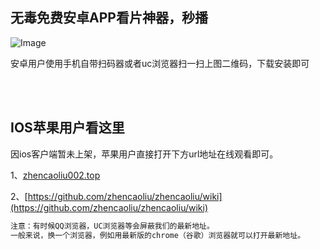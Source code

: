 ## 无毒免费安卓APP看片神器，秒播

![Image](https://i.loli.net/2019/10/12/UM2LVpHFvg41KkS.png)

安卓用户使用手机自带扫码器或者uc浏览器扫一扫上图二维码，下载安装即可

<br>
&ensp;

## IOS苹果用户看这里

因ios客户端暂未上架，苹果用户直接打开下方url地址在线观看即可。

1、[zhencaoliu002.top](http://www.zhencaoliu002.top/index.php)

2、[https://github.com/zhencaoliu/zhencaoliu/wiki](https://github.com/zhencaoliu/zhencaoliu/wiki)



```markdown
注意：有时候QQ浏览器，UC浏览器等会屏蔽我们的最新地址。
一般来说，换一个浏览器，例如用最新版的chrome（谷歌）浏览器就可以打开最新地址。
```
